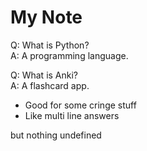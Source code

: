 # My Note

Q: What is Python?  
A: A programming language.

Q: What is Anki?  
A: A flashcard app.
- Good for some cringe stuff
- Like multi line answers

but nothing undefined